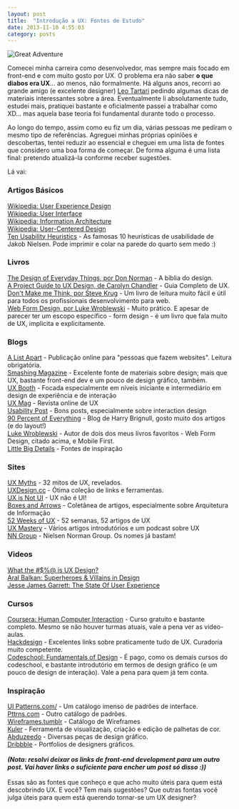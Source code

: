 ```yaml
---
layout: post
title:  "Introdução a UX: Fontes de Estudo"
date: 2013-11-10 4:55:03
category: posts
---
```


<img class="image-centered" src="{{ site.baseurl }}/assets/images/posts/great-adventure.jpg" alt="Great Adventure"/>

Comecei minha carreira como desenvolvedor, mas sempre mais focado em front-end e com muito gosto por UX. O problema era não saber **o que diabos era UX**... ao menos, não formalmente. Há alguns anos, recorri ao grande amigo (e excelente designer) [Leo Tartari](http://www.leotartari.com) pedindo algumas dicas de materiais interessantes sobre a área. Eventualmente li absolutamente tudo, estudei mais, pratiquei bastante e oficialmente passei a trabalhar como XD... mas aquela base teoria foi fundamental durante todo o processo.

Ao longo do tempo, assim como eu fiz um dia, várias pessoas me pediram o mesmo tipo de referências. Agreguei minhas próprias opiniões e descobertas, tentei reduzir ao essencial e cheguei em uma lista de fontes que considero uma boa forma de começar. De forma alguma é uma lista final: pretendo atualizá-la conforme receber sugestões. 

Lá vai:
  

### **Artigos Básicos**

[Wikipedia: User Experience Design](http://en.wikipedia.org/wiki/User_experience_design)  
[Wikipedia: User Interface](http://en.wikipedia.org/wiki/User_interface)  
[Wikipedia: Information Architecture](http://en.wikipedia.org/wiki/Information_architecture)  
[Wikipedia: User-Centered Design](http://en.wikipedia.org/wiki/User-centered_design)  
[Ten Usability Heuristics](http://www.nngroup.com/articles/ten-usability-heuristics/) - As famosas 10 heurísticas de usabilidade de Jakob Nielsen. Pode imprimir e colar na parede do quarto sem medo :)


### **Livros**
[The Design of Everyday Things, por Don Norman](http://www.amazon.com/Design-Everyday-Things-Donald-Norman/dp/0465067107/ref=pd_sim_b_1) - A bíblia do design.    
[A Project Guide to UX Design, de Carolyn Chandler](http://www.amazon.com/Project-Guide-Design-experience-designers/dp/0321607376) - Guia Completo de UX.  
[Don't Make me Think, por Steve Krug](http://www.amazon.com/Dont-Make-Me-Think-Usability/dp/0321344758) - Um livro de leitura muito fácil e útil para todos os profissionais desenvolvimento para web.  
[Web Form Design, por Luke Wroblewski](http://www.lukew.com/resources/web_form_design.asp) - Muito prático. E apesar de parecer ter um escopo específico - form design - é um livro que fala muito de UX, implicita e explicitamente.


### **Blogs**
[A List Apart](http://www.alistapart.com/) - Publicação online para "pessoas que fazem websites". Leitura obrigatória.  
[Smashing Magazine](http://www.smashingmagazine.com/) - Excelente fonte de materiais sobre design; mais que UX, bastante front-end dev e um pouco de design gráfico, também.   
[UX Booth](http://www.uxbooth.com/) - Focada especialmente em níveis iniciante e intermediário em design de experiência e de interação  
[UX Mag](http://uxmag.com/) - Revista online de UX  
[Usability Post](http://www.usabilitypost.com/) - Bons posts, especialmente sobre interaction design  
[90 Percent of Everything](http://www.90percentofeverything.com/) -  Blog de Harry Brignull, gosto muito dos artigos (e do layout!)  
[Luke Wroblewski](http://www.lukew.com/) - Autor de dois dos meus livros favoritos - Web Form Design, citado acima, e Mobile First.   
[Little Big Details](http://littlebigdetails.com/) - Fontes de inspiração   

### **Sites**
[UX Myths](http://uxmyths.com/) - 32 mitos de UX, revelados.     
[UXDesign.cc](http://uxdesign.cc/) - Ótima coleção de links e ferramentas.  
[UX is Not UI](http://www.uxisnotui.com/) - UX não é UI!  
[Boxes and Arrows](http://boxesandarrows.com/) - Coletânea de artigos, especialmente sobre Arquitetura de Informação  
[52 Weeks of UX](http://52weeksofux.com/) - 52 semanas, 52 artigos de UX     
[UX Mastery](http://uxmastery.com/) - Vários artigos introdutórios e um podcast sobre UX     
[NN Group](http://www.nngroup.com/) - Nielsen Norman Group. Os nomes já bastam!

### **Videos**
[What the #$%@ is UX Design?](http://www.youtube.com/watch?v=Ovj4hFxko7c)  
[Aral Balkan: Superheroes & Villains in Design](http://vimeo.com/70030549)  
[Jesse James Garrett: The State Of User Experience](http://vimeo.com/6952223)
  
### **Cursos**
[Coursera: Human Computer Interaction](https://www.coursera.org/course/hci) - Curso gratuito e bastante completo. Mesmo se não houver turmas atuais, vale a pena ver as video-aulas.  
[Hackdesign](http://hackdesign.org/) - Excelentes links sobre praticamente tudo de UX. Curadoria muito competente.  
[Codeschool: Fundamentals of Design](https://www.codeschool.com/courses/fundamentals-of-design) - É pago, como os demais cursos do codeschool, e bastante introdutório em termos de design gráfico (e um pouco de design de interação). Vale a pena para quem já tem conta.  

### **Inspiração**
[UI Patterns.com/](http://ui-patterns.com/) - Um catálogo imenso de padrões de interface.    
[Pttrns.com](http://pttrns.com/) - Outro catálogo de padrões.  
[Wireframes.tumblr](http://wireframes.tumblr.com/) - Catálogo de Wireframes  
[Kuler](https://kuler.adobe.com/) - Ferramenta de visualização, criação e edição de palhetas de cor.  
[Abduzeedo](http://abduzeedo.com/) - Diversas peças de design gráfico.  
[Dribbble](http://dribbble.com/) - Portfolios de designers gráficos.  
<br>
***(Nota: resolvi deixar os links de front-end development para um outro post. Vai haver links o suficiente para encher um post só disso :))***
<br><br>
Essas são as fontes que conheço e que acho muito úteis para quem está descobrindo UX. E você? Tem mais sugestões? Que outras fontas você julga úteis para quem está querendo tornar-se um UX designer?